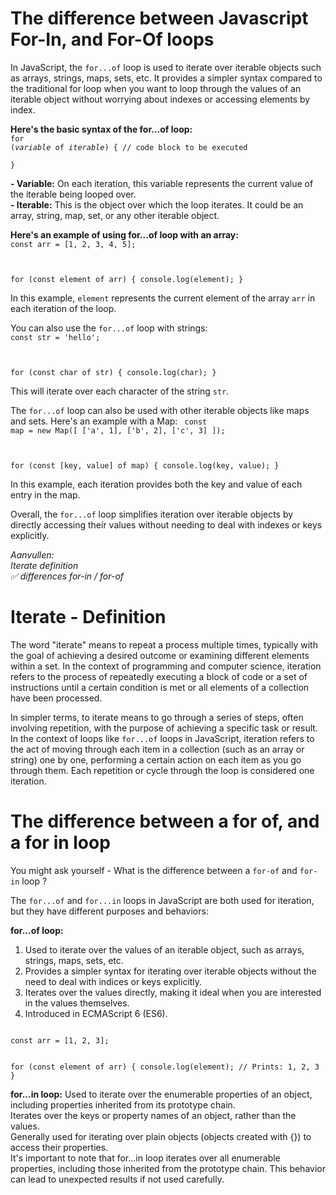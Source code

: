 # The difference between Javascript For-In, and For-Of loops

In JavaScript, the `for...of` loop is used to iterate over iterable objects such as arrays, strings, maps, sets, etc. It provides a simpler syntax compared to the traditional for loop when you want to loop through the values of an iterable object without worrying about indexes or accessing elements by index.


<b>Here's the basic syntax of the for...of loop:</b></br>
<code>for (<i>variable</i> of <i>iterable</i>) {
    // code block to be executed</br>
}</code>

<b>- Variable:</b> On each iteration, this variable represents the current value of the iterable being looped over.</br>
<b>- Iterable:</b> This is the object over which the loop iterates. It could be an array, string, map, set, or any other iterable object.</br>

<b>Here's an example of using for...of loop with an array:</b>
<code>
const arr = [1, 2, 3, 4, 5];

for (const element of arr) {
    console.log(element);
}
</code>


In this example, `element` represents the current element of the array `arr` in each iteration of the loop.

You can also use the `for...of` loop with strings:
<code>
const str = 'hello';

for (const char of str) {
    console.log(char);
}
</code>

This will iterate over each character of the string `str`.

The `for...of` loop can also be used with other iterable objects like maps and sets. Here's an example with a Map:
<code>
const map = new Map([
    ['a', 1],
    ['b', 2],
    ['c', 3]
]);

for (const [key, value] of map) {
    console.log(key, value);
}
</code>

In this example, each iteration provides both the key and value of each entry in the map.

Overall, the `for...of` loop simplifies iteration over iterable objects by directly accessing their values without needing to deal with indexes or keys explicitly.


<i>
Aanvullen: </br>
Iterate definition</br> ✅
differences for-in / for-of</br>
</i>


# Iterate - Definition 

The word "iterate" means to repeat a process multiple times, typically with the goal of achieving a desired outcome or examining different elements within a set. In the context of programming and computer science, iteration refers to the process of repeatedly executing a block of code or a set of instructions until a certain condition is met or all elements of a collection have been processed.

In simpler terms, to iterate means to go through a series of steps, often involving repetition, with the purpose of achieving a specific task or result. In the context of loops like `for...of` loops in JavaScript, iteration refers to the act of moving through each item in a collection (such as an array or string) one by one, performing a certain action on each item as you go through them. Each repetition or cycle through the loop is considered one iteration.


# The difference between a for of, and a for in loop

You might ask yourself - What is the difference between a `for-of` and `for-in` loop ? 

The `for...of` and `for...in` loops in JavaScript are both used for iteration, but they have different purposes and behaviors:

<b>for...of loop:</b></br>
1. Used to iterate over the values of an iterable object, such as arrays, strings, maps, sets, etc.</br>
2. Provides a simpler syntax for iterating over iterable objects without the need to deal with indices or keys explicitly.</br>
3. Iterates over the values directly, making it ideal when you are interested in the values themselves.</br>
4. Introduced in ECMAScript 6 (ES6).</br>

<code>
const arr = [1, 2, 3];

for (const element of arr) {
    console.log(element); // Prints: 1, 2, 3
}
</code>

<b>for...in loop:</b>
Used to iterate over the enumerable properties of an object, including properties inherited from its prototype chain.</br>
Iterates over the keys or property names of an object, rather than the values.</br>
Generally used for iterating over plain objects (objects created with {}) to access their properties.</br>
It's important to note that for...in loop iterates over all enumerable properties, including those inherited from the prototype chain. This behavior can lead to unexpected results if not used carefully.</br>
